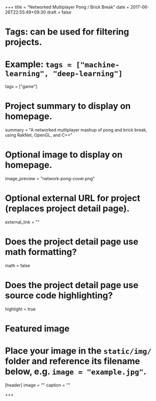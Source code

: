 +++
title = "Networked Multiplayer Pong / Brick Break"
date = 2017-06-26T22:55:49+09:30
draft = false

# Tags: can be used for filtering projects.
# Example: `tags = ["machine-learning", "deep-learning"]`
tags = ["game"]

# Project summary to display on homepage.
summary = "A networked multiplayer mashup of pong and brick break, using RakNet, OpenGL, and C++"

# Optional image to display on homepage.
image_preview = "network-pong-cover.png"

# Optional external URL for project (replaces project detail page).
external_link = ""

# Does the project detail page use math formatting?
math = false

# Does the project detail page use source code highlighting?
highlight = true

# Featured image
# Place your image in the `static/img/` folder and reference its filename below, e.g. `image = "example.jpg"`.
[header]
image = ""
caption = ""

+++
